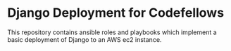 # Django Deployment for Codefellows

This repository contains ansible roles and playbooks which implement a basic
deployment of Django to an AWS ec2 instance.

